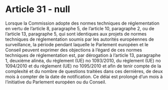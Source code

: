 # Article 31 - null


Lorsque la Commission adopte des normes techniques de réglementation en vertu de l’article 8, paragraphe 5, de l’article 10, paragraphe 2, ou de l’article 13, paragraphe 5, qui sont identiques aux projets de normes techniques de réglementation soumis par les autorités européennes de surveillance, la période pendant laquelle le Parlement européen et le Conseil peuvent exprimer des objections à l’égard de ces normes techniques de réglementation est, par dérogation à l’article 13, paragraphe 1, deuxième alinéa, du règlement (UE) no 1093/2010, du règlement (UE) no 1094/2010 et du règlement (UE) no 1095/2010 et afin de tenir compte de la complexité et du nombre de questions traitées dans ces dernières, de deux mois à compter de la date de notification. Ce délai est prolongé d’un mois à l’initiative du Parlement européen ou du Conseil.
